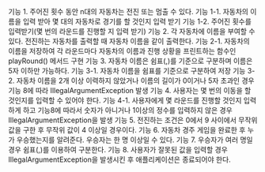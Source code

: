 기능 1. 주어진 횟수 동안 n대의 자동차는 전진 또는 멈출 수 있다.
       기능 1-1. 자동차의 이름을 입력 받아 몇 대의 자동차로 경기를 할 것인지 입력 받기
       기능 1-2. 주어진 횟수를 입력받기(몇 번의 라운드를 진행할 지 입력 받기)
기능 2. 각 자동차에 이름을 부여할 수 있다. 전진하는 자동차를 출력할 때 자동차 이름을 같이 출력한다.
       기능 2-1. 자동차의 이름을 저장하여 각 라운드마다 자동차의 이름과 진행 상황을 프린트하는 함수인 playRound() 메서드 구현
기능 3. 자동차 이름은 쉼표(,)를 기준으로 구분하며 이름은 5자 이하만 가능하다.
       기능 3-1. 자동차 이름을 쉼표를 기준으로 구분하여 저장
       기능 3-2. 자동차 이름을 2개 이상 이력하지 않았거나 이름의 길이가 0이거나 5자 초과인 경우 기능 8에 따라 IllegalArgumentException 발생
기능 4. 사용자는 몇 번의 이동을 할 것인지를 입력할 수 있어야 한다.
       기능 4-1. 사용자에게 몇 라운드를 진행할 것인지 입력하게 하고 기능8에 따라서 숫자가 아니거나 1이상의 정수를 입력하지 않은 경우 IllegalArgumentException을 발생
기능 5. 전진하는 조건은 0에서 9 사이에서 무작위 값을 구한 후 무작위 값이 4 이상일 경우이다.
기능 6. 자동차 경주 게임을 완료한 후 누가 우승했는지를 알려준다. 우승자는 한 명 이상일 수 있다.
기능 7. 우승자가 여러 명일 경우 쉼표(,)를 이용하여 구분한다.
기능 8. 사용자가 잘못된 값을 입력할 경우 IllegalArgumentException을 발생시킨 후 애플리케이션은 종료되어야 한다.